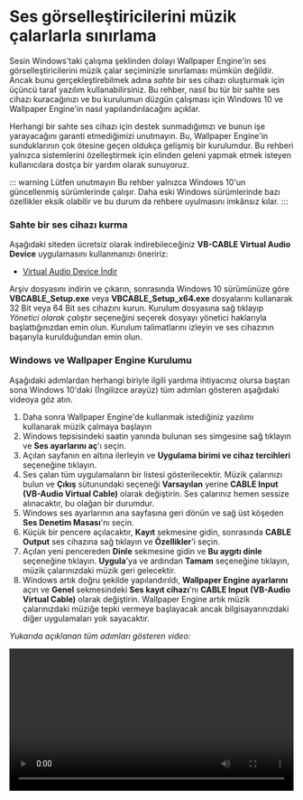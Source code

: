 # Ses görselleştiricilerini müzik çalarlarla sınırlama

Sesin Windows'taki çalışma şeklinden dolayı Wallpaper Engine'in ses görselleştiricilerini müzik çalar seçiminizle sınırlaması mümkün değildir. Ancak bunu gerçekleştirebilmek adına *sahte* bir ses cihazı oluşturmak için üçüncü taraf yazılım kullanabilirsiniz. Bu rehber, nasıl bu tür bir sahte ses cihazı kuracağınızı ve bu kurulumun düzgün çalışması için Windows 10 ve Wallpaper Engine'in nasıl yapılandırılacağını açıklar.

Herhangi bir sahte ses cihazı için destek sunmadığımızı ve bunun işe yarayacağını garanti etmediğimizi unutmayın. Bu, Wallpaper Engine'in sunduklarının çok ötesine geçen oldukça gelişmiş bir kurulumdur. Bu rehberi yalnızca sistemlerini özelleştirmek için elinden geleni yapmak etmek isteyen kullanıcılara dostça bir yardım olarak sunuyoruz.

::: warning
Lütfen unutmayın Bu rehber yalnızca Windows 10'un güncellenmiş sürümlerinde çalışır. Daha eski Windows sürümlerinde bazı özellikler eksik olabilir ve bu durum da rehbere uyulmasını imkânsız kılar.
:::

### Sahte bir ses cihazı kurma

Aşağıdaki siteden ücretsiz olarak indirebileceğiniz **VB-CABLE Virtual Audio Device** uygulamasını kullanmanızı öneririz:

* [Virtual Audio Device İndir](https://www.vb-audio.com/Cable/)

Arşiv dosyasını indirin ve çıkarın, sonrasında Windows 10 sürümünüze göre **VBCABLE_Setup.exe** veya **VBCABLE_Setup_x64.exe** dosyalarını kullanarak 32 Bit veya 64 Bit ses cihazını kurun. Kurulum dosyasına sağ tıklayıp *Yönetici olarak çalıştır* seçeneğini seçerek dosyayı yönetici haklarıyla başlattığınızdan emin olun. Kurulum talimatlarını izleyin ve ses cihazının başarıyla kurulduğundan emin olun.

### Windows ve Wallpaper Engine Kurulumu

Aşağıdaki adımlardan herhangi biriyle ilgili yardıma ihtiyacınız olursa baştan sona Windows 10'daki (İngilizce arayüz) tüm adımları gösteren aşağıdaki videoya göz atın.

1. Daha sonra Wallpaper Engine'de kullanmak istediğiniz yazılımı kullanarak müzik çalmaya başlayın
2. Windows tepsisindeki saatin yanında bulunan ses simgesine sağ tıklayın ve **Ses ayarlarını aç**'ı seçin.
3. Açılan sayfanın en altına ilerleyin ve **Uygulama birimi ve cihaz tercihleri** seçeneğine tıklayın.
4. Ses çalan tüm uygulamaların bir listesi gösterilecektir. Müzik çalarınızı bulun ve **Çıkış** sütunundaki seçeneği **Varsayılan** yerine **CABLE Input (VB-Audio Virtual Cable)** olarak değiştirin. Ses çalarınız hemen sessize alınacaktır, bu olağan bir durumdur.
5. Windows ses ayarlarının ana sayfasına geri dönün ve sağ üst köşeden **Ses Denetim Masası**'nı seçin.
6. Küçük bir pencere açılacaktır, **Kayıt** sekmesine gidin, sonrasında **CABLE Output** ses cihazına sağ tıklayın ve **Özellikler**'i seçin.
7. Açılan yeni pencereden **Dinle** sekmesine gidin ve **Bu aygıtı dinle** seçeneğine tıklayın. **Uygula**'ya ve ardından **Tamam** seçeneğine tıklayın, müzik çalarınızdaki müzik geri gelecektir.
8. Windows artık doğru şekilde yapılandırıldı, **Wallpaper Engine ayarlarını** açın ve **Genel** sekmesindeki **Ses kayıt cihazı**'nı **CABLE Input (VB-Audio Virtual Cable)** olarak değiştirin. Wallpaper Engine artık müzik çalarınızdaki müziğe tepki vermeye başlayacak ancak bilgisayarınızdaki diğer uygulamaları yok sayacaktır.

*Yukarıda açıklanan tüm adımları gösteren video:*

<video width="100%" controls>
  <source src="/videos/audioinputdevice.mp4" type="video/mp4">
  Tarayıcınız video etiketini desteklemiyor.
</video>
